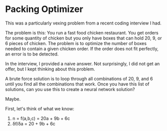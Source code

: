 # Packing Optimizer
This was a particularly vexing problem from a recent coding interview I had.

The problem is this: You run a fast food chicken restaurant. You get orders
for some quantity of chicken but you only have boxes that can hold 20, 9, or
6 pieces of chicken. The problem is to optimize the number of boxes needed to
contain a given chicken order. If the order does not fit perfectly, an error
is to be detected.

In the interview, I provided a naive answer. Not surprisingly, I did not get
an offer, but I kept thinking about this problem.

A brute force solution is to loop through all combinations of 20, 9, and 6 
until you find all the combinations that work. Once you have this list of
solutions, can you use this to create a neural network solution?

Maybe.

First, let's think of what we know:

1. n = f(a,b,c) = 20a + 9b + 6c
2. &delta;f/&delta;a = 20 + 9b + 6c 


